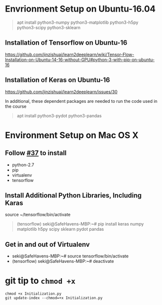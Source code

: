 # Envrionment Setup on Ubuntu-16.04

> apt install python3-numpy python3-matplotlib  python3-h5py python3-scipy python3-sklearn

## Installation of Tensorflow on Ubuntu-16 
https://github.com/jinzishuai/learn2deeplearn/wiki/Tensor-Flow-Installation-on-Ubuntu-14-16-without-GPU#python-3-with-pip-on-ubuntu-16

## Installation of Keras on Ubuntu-16

https://github.com/jinzishuai/learn2deeplearn/issues/30

In additional, these dependent packages are needed to run the code used in the course
> apt install python3-pydot python3-pandas

# Environment Setup on Mac OS X

## Follow [#37](https://github.com/jinzishuai/learn2deeplearn/issues/37) to install 
* python-2.7
* pip
* virtualenv
* tensorflow
## Install Additional Python Libraries, Including Karas
source ~/tensorflow/bin/activate
> (tensorflow) seki@SafeHavens-MBP:~# pip install keras numpy matplotlib h5py scipy sklearn pydot pandas

## Get in and out of Virtualenv

* seki@SafeHavens-MBP:~# source tensorflow/bin/activate
* (tensorflow) seki@SafeHavens-MBP:~# deactivate



# git tip to `chmod +x`

```
chmod +x Initialization.py
git update-index --chmod=+x Initialization.py
```

